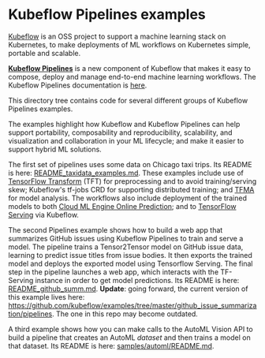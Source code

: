 
# Kubeflow Pipelines examples

[Kubeflow](https://www.kubeflow.org/) is an OSS project to support a machine learning stack on Kubernetes, to make deployments of ML workflows on Kubernetes simple, portable and scalable.

[**Kubeflow Pipelines**](https://github.com/kubeflow/pipelines) is a new component of Kubeflow that makes it easy to compose, deploy and manage end-to-end machine learning workflows. The Kubeflow Pipelines documentation is [here](https://www.kubeflow.org/docs/guides/pipelines/).

This directory tree contains code for several different groups of Kubeflow Pipelines examples.

The examples highlight how Kubeflow and Kubeflow Pipelines can help support portability, composability and reproducibility, scalability, and visualization and collaboration in your ML lifecycle; and make it easier to support hybrid ML solutions.

The first set of pipelines uses some data on Chicago taxi trips.
Its README is here: [README_taxidata_examples.md](./README_taxidata_examples.md).
These examples include use of [TensorFlow Transform](https://github.com/tensorflow/transform) (TFT) for preprocessing and to avoid training/serving skew; Kubeflow's tf-jobs CRD for supporting distributed training; and [TFMA](https://github.com/tensorflow/model-analysis/) for model analysis.
The workflows also include deployment of the trained models to both
[Cloud ML Engine Online Prediction](https://cloud.google.com/ml-engine/docs/tensorflow/prediction-overview);
and to [TensorFlow Serving](https://github.com/tensorflow/serving) via Kubeflow.

The second Pipelines example shows how to build a web app that summarizes GitHub issues using Kubeflow Pipelines to train and serve a model.
The pipeline trains a Tensor2Tensor model on GitHub issue data, learning to predict issue titles from issue bodies. It then exports the trained model and deploys the exported model using Tensorflow Serving. The final step in the pipeline launches a web app, which interacts with the TF-Serving instance in order to get model predictions.
Its README is here: [README_github_summ.md](README_github_summ.md).
**Update**: going forward, the current version of this example lives here: https://github.com/kubeflow/examples/tree/master/github_issue_summarization/pipelines. The one in this repo may become outdated.

A third example shows how you can make calls to the AutoML Vision API to build a pipeline that creates an AutoML *dataset* and then trains a model on that dataset. Its README is here: [samples/automl/README.md](./samples/automl/README.md).
